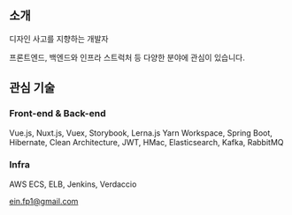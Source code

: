 ## 소개
디자인 사고를 지향하는 개발자

프론트엔드, 백엔드와 인프라 스트럭처 등 다양한 분야에 관심이 있습니다.

## 관심 기술
### Front-end & Back-end
Vue.js, Nuxt.js, Vuex, Storybook, Lerna.js Yarn Workspace, Spring Boot, Hibernate, Clean Architecture, JWT, HMac, Elasticsearch, Kafka, RabbitMQ
### Infra
AWS ECS, ELB, Jenkins, Verdaccio


<ein.fp1@gmail.com>